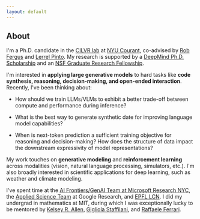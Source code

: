 ```yaml
---
layout: default
---
```

## About

I'm a Ph.D. candidate in the [CILVR lab](https://wp.nyu.edu/cilvr/) at [NYU Courant](https://cims.nyu.edu/dynamic/), co-advised by [Rob Fergus](https://cs.nyu.edu/~fergus/pmwiki/pmwiki.php) and [Lerrel Pinto](https://www.lerrelpinto.com/). My research is supported by a [DeepMind Ph.D. Scholarship](https://www.deepmind.com/scholarships) and an [NSF Graduate Research Fellowship](https://www.nsfgrfp.org/resources/about-grfp/).

I'm interested in **applying large generative models** to hard tasks like **code synthesis, reasoning, decision-making, and open-ended interaction**. Recently, I've been thinking about:

* How should we train LLMs/VLMs to exhibit a better trade-off between compute and performance during inference?

* What is the best way to generate synthetic date for improving language model capabilities?

* When is next-token prediction a sufficient training objective for reasoning and decision-making? How does the structure of data impact the downstream expressivity of model representations?

My work touches on **generative modeling** and **reinforcement learning** across modalities (vision, natural language processing, simulators, etc.). I'm also broadly interested in scientific applications for deep learning, such as weather and climate modeling.

I've spent time at the [AI Frontiers/GenAI Team at Microsoft Research NYC](https://www.microsoft.com/en-us/research/theme/machine-learning-ai-nyc/), the [Applied Science Team](https://research.google/teams/applied-science/) at Google Research, and [EPFL LCN](https://lcnwww.epfl.ch/gerstner/). I did my undergrad in mathematics at MIT, during which I was exceptionally lucky to be mentored by [Kelsey R. Allen](https://k-r-allen.github.io/), [Gigliola Staffilani](https://math.mit.edu/~gigliola/), and [Raffaele Ferrari](http://ferrari.mit.edu/about/).
